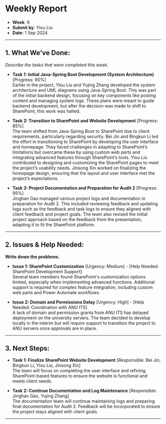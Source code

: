 # Weekly Report
- **Week**: 6
- **Submit by**: Yiou Liu
- **Date**: 1 Sep 2024

---

## 1. What We’ve Done:
*Describe the tasks that were completed this week.*

- **Task 1: Initial Java-Spring Boot Development (System Architecture)** [Progress: 90%]  
  Earlier in the project, Yiou Liu and Yujing Zhang developed the system architecture and UML diagrams using Java-Spring Boot. This was part of the initial backend design, focusing on key components like posting content and managing system logs. These plans were meant to guide backend development, but after the decision was made to shift to SharePoint, this work was halted.

- **Task 2: Transition to SharePoint and Website Development** [Progress: 85%]  
  The team shifted from Java-Spring Boot to SharePoint due to client requirements, particularly regarding security. Bei Jin and Bingkun Li led the effort in transitioning to SharePoint by developing the user interface and homepage. They faced challenges in adapting to SharePoint’s limitations but overcame these by using custom web parts and integrating advanced features through SharePoint’s tools. Yiou Liu contributed to designing and customizing the SharePoint pages to meet the project’s usability needs. Jinsong Xin worked on finalizing the homepage design, ensuring that the layout and user interface met the project’s expectations.

- **Task 3: Project Documentation and Preparation for Audit 2** [Progress: 95%]  
  Jinghan Gao managed various project logs and documentation in preparation for Audit 2. This included reviewing feedback and updating logs such as the feedback and task logs to ensure they aligned with client feedback and project goals. The team also revised the initial project approach based on the feedback from the presentation, adapting it to fit the SharePoint platform.

---

## 2. Issues & Help Needed:
**Write down the problems.**

- **Issue 1: SharePoint Customization** [Urgency: Medium] - [Help Needed: SharePoint Development Support]  
  Several team members found SharePoint's customization options limited, especially when implementing advanced functions. Additional support is required for complex feature integration, including custom web parts and Power Automate workflows.

- **Issue 2: Domain and Permissions Delay** [Urgency: High] - [Help Needed: Coordination with ANU ITS]  
  A lack of domain and permission grants from ANU ITS has delayed deployment on the university servers. The team decided to develop locally in the interim but will require support to transition the project to ANU servers once approvals are in place.

---

## 3. Next Steps:
- **Task 1: Finalize SharePoint Website Development** [Responsible: Bei Jin, Bingkun Li, Yiou Liu, Jinsong Xin]  
  The team will focus on completing the user interface and refining SharePoint-based features to ensure the website is functional and meets client needs.

- **Task 2: Continue Documentation and Log Maintenance** [Responsible: Jinghan Gao, Yujing Zhang]  
  The documentation team will continue maintaining logs and preparing final documentation for Audit 2. Feedback will be incorporated to ensure the project stays aligned with client goals.

---
